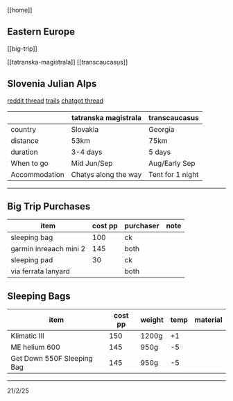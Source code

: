 [[home]]

## Eastern Europe

[[big-trip]]

[[tatranska-magistrala]]
[[transcaucasus]]

## Slovenia Julian Alps

[reddit thread](https://www.reddit.com/r/Slovenia/comments/11zintj/comment/jdddfme/?utm_source=share&utm_medium=web3x&utm_name=web3xcss&utm_term=1&utm_content=share_button)
[trails](https://mapzs.pzs.si/home/trails)
[chatgpt thread](https://chatgpt.com/share/67b852ab-ac28-8007-94f6-0fb0cc90b3f7)

|               | tatranska magistrala | transcaucasus    |
| ------------- | -------------------- | ---------------- |
| country       | Slovakia             | Georgia          |
| distance      | 53km                 | 75km             |
| duration      | 3-4 days             | 5 days           |
| When to go    | Mid Jun/Sep          | Aug/Early Sep    |
| Accommodation | Chatys along the way | Tent for 1 night |

---

## Big Trip Purchases

| item                   | cost pp | purchaser | note |
| ---------------------- | ------- | --------- | ---- |
| sleeping bag           | 100     | ck        |      |
| garmin inreaach mini 2 | 145     | both      |      |
| sleeping pad           | 30      | ck        |      |
| via ferrata lanyard    |         | both      |      |

## Sleeping Bags

| item                       | cost pp | weight | temp | material |
| -------------------------- | ------- | ------ | ---- | -------- |
| Klimatic III               | 150     | 1200g  | +1   |          |
| ME helium 600              | 145     | 950g   | -5   |          |
| Get Down 550F Sleeping Bag | 145     | 950g   | -5   |          |

---

21/2/25
